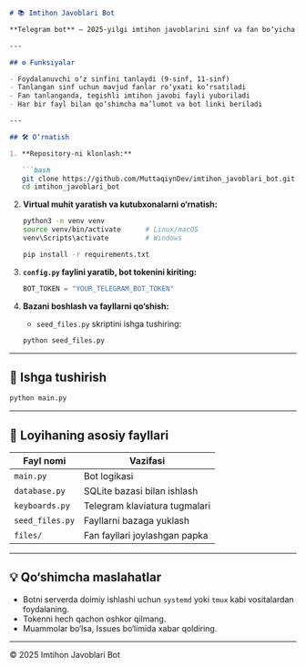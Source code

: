 
````markdown
# 📚 Imtihon Javoblari Bot

**Telegram bot** — 2025-yilgi imtihon javoblarini sinf va fan bo‘yicha bepul taqdim etadi.

---

## ⚙️ Funksiyalar

- Foydalanuvchi o‘z sinfini tanlaydi (9-sinf, 11-sinf)
- Tanlangan sinf uchun mavjud fanlar ro‘yxati ko‘rsatiladi
- Fan tanlanganda, tegishli imtihon javobi fayli yuboriladi
- Har bir fayl bilan qo‘shimcha ma’lumot va bot linki beriladi

---

## 🛠 O‘rnatish

1. **Repository-ni klonlash:**

   ```bash
   git clone https://github.com/MuttaqiynDev/imtihon_javoblari_bot.git
   cd imtihon_javoblari_bot
````

2. **Virtual muhit yaratish va kutubxonalarni o‘rnatish:**

   ```bash
   python3 -m venv venv
   source venv/bin/activate      # Linux/macOS
   venv\Scripts\activate         # Windows

   pip install -r requirements.txt
   ```

3. **`config.py` faylini yaratib, bot tokenini kiriting:**

   ```python
   BOT_TOKEN = "YOUR_TELEGRAM_BOT_TOKEN"
   ```

4. **Bazani boshlash va fayllarni qo‘shish:**

   * `seed_files.py` skriptini ishga tushiring:

   ```bash
   python seed_files.py
   ```

---

## 🚀 Ishga tushirish

```bash
python main.py
```

---

## 📁 Loyihaning asosiy fayllari

| Fayl nomi       | Vazifasi                      |
| --------------- | ----------------------------- |
| `main.py`       | Bot logikasi                  |
| `database.py`   | SQLite bazasi bilan ishlash   |
| `keyboards.py`  | Telegram klaviatura tugmalari |
| `seed_files.py` | Fayllarni bazaga yuklash      |
| `files/`        | Fan fayllari joylashgan papka |

---

## 💡 Qo‘shimcha maslahatlar

* Botni serverda doimiy ishlashi uchun `systemd` yoki `tmux` kabi vositalardan foydalaning.
* Tokenni hech qachon oshkor qilmang.
* Muammolar bo‘lsa, Issues bo‘limida xabar qoldiring.

---

© 2025 Imtihon Javoblari Bot

```


